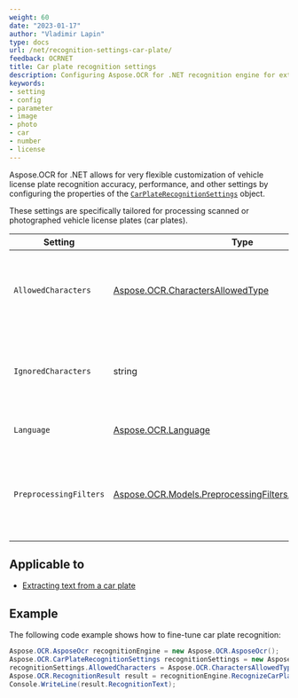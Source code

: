 ```yaml
---
weight: 60
date: "2023-01-17"
author: "Vladimir Lapin"
type: docs
url: /net/recognition-settings-car-plate/
feedback: OCRNET
title: Car plate recognition settings
description: Configuring Aspose.OCR for .NET recognition engine for extracting text from car plate images or photographs.
keywords:
- setting
- config
- parameter
- image
- photo
- car
- number
- license
---
```


Aspose.OCR for .NET allows for very flexible customization of vehicle license plate recognition accuracy, performance, and other settings by configuring the properties of the [`CarPlateRecognitionSettings`](https://reference.aspose.com/ocr/net/aspose.ocr/carplaterecognitionsettings/) object.

These settings are specifically tailored for processing scanned or photographed vehicle license plates (car plates).

Setting | Type | Default value | Description
------- | ---- | ------------- | -----------
`AllowedCharacters` | [Aspose.OCR.CharactersAllowedType](https://reference.aspose.com/ocr/net/aspose.ocr/charactersallowedtype/) | `Aspose.OCR.CharactersAllowedType.ALL` | The [predefined whitelist](/ocr/net/characters-whitelist/#predefined-character-sets) of characters Aspose.OCR engine will look for.
`IgnoredCharacters` | string | _none_ | A [blacklist](/ocr/net/characters-blacklist/) of characters that are ignored during recognition.
`Language` | [Aspose.OCR.Language](https://reference.aspose.com/ocr/net/aspose.ocr/language/) | `Aspose.OCR.Language.None` | Specify a [language](/ocr/net/languages/) for recognition.
`PreprocessingFilters` | [Aspose.OCR.Models.PreprocessingFilters.PreprocessingFilter](https://reference.aspose.com/ocr/net/aspose.ocr.models.preprocessingfilters/preprocessingfilter/) | _none_ | Apply [image processing filters](/ocr/net/image-preprocessing/) that enhance an image before it is sent to the OCR engine.

## Applicable to

- [Extracting text from a car plate](/ocr/net/recognition/car-plate/)

## Example

The following code example shows how to fine-tune car plate recognition:

```csharp
Aspose.OCR.AsposeOcr recognitionEngine = new Aspose.OCR.AsposeOcr();
Aspose.OCR.CarPlateRecognitionSettings recognitionSettings = new Aspose.OCR.CarPlateRecognitionSettings();
recognitionSettings.AllowedCharacters = Aspose.OCR.CharactersAllowedType.LATIN_ALPHABET;
Aspose.OCR.RecognitionResult result = recognitionEngine.RecognizeCarPlate("car-plate.png", recognitionSettings);
Console.WriteLine(result.RecognitionText);
```
